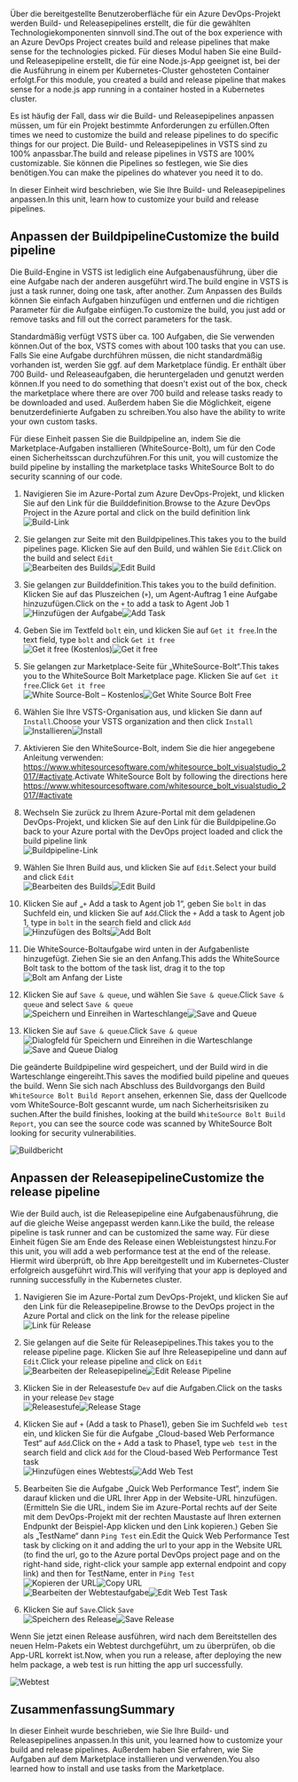<span data-ttu-id="17004-101">Über die bereitgestellte Benutzeroberfläche für ein Azure DevOps-Projekt werden Build- und Releasepipelines erstellt, die für die gewählten Technologiekomponenten sinnvoll sind.</span><span class="sxs-lookup"><span data-stu-id="17004-101">The out of the box experience with an Azure DevOps Project creates build and release pipelines that make sense for the technologies picked.</span></span> <span data-ttu-id="17004-102">Für dieses Modul haben Sie eine Build- und Releasepipeline erstellt, die für eine Node.js-App geeignet ist, bei der die Ausführung in einem per Kubernetes-Cluster gehosteten Container erfolgt.</span><span class="sxs-lookup"><span data-stu-id="17004-102">For this module, you created a build and release pipeline that makes sense for a node.js app running in a container hosted in a Kubernetes cluster.</span></span> 

<span data-ttu-id="17004-103">Es ist häufig der Fall, dass wir die Build- und Releasepipelines anpassen müssen, um für ein Projekt bestimmte Anforderungen zu erfüllen.</span><span class="sxs-lookup"><span data-stu-id="17004-103">Often times we need to customize the build and release pipelines to do specific things for our project.</span></span> <span data-ttu-id="17004-104">Die Build- und Releasepipelines in VSTS sind zu 100% anpassbar.</span><span class="sxs-lookup"><span data-stu-id="17004-104">The build and release pipelines in VSTS are 100% customizable.</span></span> <span data-ttu-id="17004-105">Sie können die Pipelines so festlegen, wie Sie dies benötigen.</span><span class="sxs-lookup"><span data-stu-id="17004-105">You can make the pipelines do whatever you need it to do.</span></span>

<span data-ttu-id="17004-106">In dieser Einheit wird beschrieben, wie Sie Ihre Build- und Releasepipelines anpassen.</span><span class="sxs-lookup"><span data-stu-id="17004-106">In this unit, learn how to customize your build and release pipelines.</span></span>

## <a name="customize-the-build-pipeline"></a><span data-ttu-id="17004-107">Anpassen der Buildpipeline</span><span class="sxs-lookup"><span data-stu-id="17004-107">Customize the build pipeline</span></span>

<span data-ttu-id="17004-108">Die Build-Engine in VSTS ist lediglich eine Aufgabenausführung, über die eine Aufgabe nach der anderen ausgeführt wird.</span><span class="sxs-lookup"><span data-stu-id="17004-108">The build engine in VSTS is just a task runner, doing one task, after another.</span></span> <span data-ttu-id="17004-109">Zum Anpassen des Builds können Sie einfach Aufgaben hinzufügen und entfernen und die richtigen Parameter für die Aufgabe einfügen.</span><span class="sxs-lookup"><span data-stu-id="17004-109">To customize the build, you just add or remove tasks and fill out the correct parameters for the task.</span></span>

<span data-ttu-id="17004-110">Standardmäßig verfügt VSTS über ca. 100 Aufgaben, die Sie verwenden können.</span><span class="sxs-lookup"><span data-stu-id="17004-110">Out of the box, VSTS comes with about 100 tasks that you can use.</span></span> <span data-ttu-id="17004-111">Falls Sie eine Aufgabe durchführen müssen, die nicht standardmäßig vorhanden ist, werden Sie ggf. auf dem Marketplace fündig. Er enthält über 700 Build- und Releaseaufgaben, die heruntergeladen und genutzt werden können.</span><span class="sxs-lookup"><span data-stu-id="17004-111">If you need to do something that doesn't exist out of the box, check the marketplace where there are over 700 build and release tasks ready to be downloaded and used.</span></span> <span data-ttu-id="17004-112">Außerdem haben Sie die Möglichkeit, eigene benutzerdefinierte Aufgaben zu schreiben.</span><span class="sxs-lookup"><span data-stu-id="17004-112">You also have the ability to write your own custom tasks.</span></span>

<span data-ttu-id="17004-113">Für diese Einheit passen Sie die Buildpipeline an, indem Sie die Marketplace-Aufgaben installieren (WhiteSource-Bolt), um für den Code einen Sicherheitsscan durchzuführen.</span><span class="sxs-lookup"><span data-stu-id="17004-113">For this unit, you will customize the build pipeline by installing the marketplace tasks WhiteSource Bolt to do security scanning of our code.</span></span>

1. <span data-ttu-id="17004-114">Navigieren Sie im Azure-Portal zum Azure DevOps-Projekt, und klicken Sie auf den Link für die Builddefinition.</span><span class="sxs-lookup"><span data-stu-id="17004-114">Browse to the Azure DevOps Project in the Azure portal and click on the build definition link</span></span>  
![Build-Link](/media-draft/3-buildlink.png)

2. <span data-ttu-id="17004-116">Sie gelangen zur Seite mit den Buildpipelines.</span><span class="sxs-lookup"><span data-stu-id="17004-116">This takes you to the build pipelines page.</span></span> <span data-ttu-id="17004-117">Klicken Sie auf den Build, und wählen Sie `Edit`.</span><span class="sxs-lookup"><span data-stu-id="17004-117">Click on the build and select `Edit`</span></span>  
<span data-ttu-id="17004-118">![Bearbeiten des Builds](/media-draft/3-editbuild.png)</span><span class="sxs-lookup"><span data-stu-id="17004-118">![Edit Build](/media-draft/3-editbuild.png)</span></span>

3. <span data-ttu-id="17004-119">Sie gelangen zur Builddefinition.</span><span class="sxs-lookup"><span data-stu-id="17004-119">This takes you to the build definition.</span></span> <span data-ttu-id="17004-120">Klicken Sie auf das Pluszeichen (`+`), um Agent-Auftrag 1 eine Aufgabe hinzuzufügen.</span><span class="sxs-lookup"><span data-stu-id="17004-120">Click on the `+` to add a task to Agent Job 1</span></span>  
<span data-ttu-id="17004-121">![Hinzufügen der Aufgabe](/media-draft/3-addtask.png)</span><span class="sxs-lookup"><span data-stu-id="17004-121">![Add Task](/media-draft/3-addtask.png)</span></span>

4. <span data-ttu-id="17004-122">Geben Sie im Textfeld `bolt` ein, und klicken Sie auf `Get it free`.</span><span class="sxs-lookup"><span data-stu-id="17004-122">In the text field, type `bolt` and click `Get it free`</span></span>  
<span data-ttu-id="17004-123">![Get it free (Kostenlos)](/media-draft/3-getitfree.png)</span><span class="sxs-lookup"><span data-stu-id="17004-123">![Get it free](/media-draft/3-getitfree.png)</span></span>

5. <span data-ttu-id="17004-124">Sie gelangen zur Marketplace-Seite für „WhiteSource-Bolt“.</span><span class="sxs-lookup"><span data-stu-id="17004-124">This takes you to the WhiteSource Bolt Marketplace page.</span></span> <span data-ttu-id="17004-125">Klicken Sie auf `Get it free`.</span><span class="sxs-lookup"><span data-stu-id="17004-125">Click `Get it free`</span></span>  
<span data-ttu-id="17004-126">![White Source-Bolt – Kostenlos](/media-draft/3-getwhitesourceboltfree.png)</span><span class="sxs-lookup"><span data-stu-id="17004-126">![Get White Source Bolt Free](/media-draft/3-getwhitesourceboltfree.png)</span></span>

6. <span data-ttu-id="17004-127">Wählen Sie Ihre VSTS-Organisation aus, und klicken Sie dann auf `Install`.</span><span class="sxs-lookup"><span data-stu-id="17004-127">Choose your VSTS organization and then click `Install`</span></span>  
<span data-ttu-id="17004-128">![Installieren](/media-draft/3-install.png)</span><span class="sxs-lookup"><span data-stu-id="17004-128">![Install](/media-draft/3-install.png)</span></span>

7. <span data-ttu-id="17004-129">Aktivieren Sie den WhiteSource-Bolt, indem Sie die hier angegebene Anleitung verwenden: <https://www.whitesourcesoftware.com/whitesource_bolt_visualstudio_2017/#activate>.</span><span class="sxs-lookup"><span data-stu-id="17004-129">Activate WhiteSource Bolt by following the directions here <https://www.whitesourcesoftware.com/whitesource_bolt_visualstudio_2017/#activate></span></span>

8. <span data-ttu-id="17004-130">Wechseln Sie zurück zu Ihrem Azure-Portal mit dem geladenen DevOps-Projekt, und klicken Sie auf den Link für die Buildpipeline.</span><span class="sxs-lookup"><span data-stu-id="17004-130">Go back to your Azure portal with the DevOps project loaded and click the build pipeline link</span></span>  
![Buildpipeline-Link](/media-draft/3-buildpipelinelink.png)

9. <span data-ttu-id="17004-132">Wählen Sie Ihren Build aus, und klicken Sie auf `Edit`.</span><span class="sxs-lookup"><span data-stu-id="17004-132">Select your build and click `Edit`</span></span>  
<span data-ttu-id="17004-133">![Bearbeiten des Builds](/media-draft/3-editbuild.png)</span><span class="sxs-lookup"><span data-stu-id="17004-133">![Edit Build](/media-draft/3-editbuild.png)</span></span>

10. <span data-ttu-id="17004-134">Klicken Sie auf „`+` Add a task to Agent job 1“, geben Sie `bolt` in das Suchfeld ein, und klicken Sie auf `Add`.</span><span class="sxs-lookup"><span data-stu-id="17004-134">Click the `+` Add a task to Agent job 1, type in `bolt` in the search field and click `Add`</span></span>  
<span data-ttu-id="17004-135">![Hinzufügen des Bolts](/media-draft/3-addbolt.png)</span><span class="sxs-lookup"><span data-stu-id="17004-135">![Add Bolt](/media-draft/3-addbolt.png)</span></span>

11. <span data-ttu-id="17004-136">Die WhiteSource-Boltaufgabe wird unten in der Aufgabenliste hinzugefügt. Ziehen Sie sie an den Anfang.</span><span class="sxs-lookup"><span data-stu-id="17004-136">This adds the WhiteSource Bolt task to the bottom of the task list, drag it to the top</span></span>  
![Bolt am Anfang der Liste](/media-draft/3-boltattop.png)

12. <span data-ttu-id="17004-138">Klicken Sie auf `Save & queue`, und wählen Sie `Save & queue`.</span><span class="sxs-lookup"><span data-stu-id="17004-138">Click `Save & queue` and select `Save & queue`</span></span>  
<span data-ttu-id="17004-139">![Speichern und Einreihen in Warteschlange](/media-draft/3-saveandqueue.png)</span><span class="sxs-lookup"><span data-stu-id="17004-139">![Save and Queue](/media-draft/3-saveandqueue.png)</span></span>

13. <span data-ttu-id="17004-140">Klicken Sie auf `Save & queue`.</span><span class="sxs-lookup"><span data-stu-id="17004-140">Click `Save & queue`</span></span>  
<span data-ttu-id="17004-141">![Dialogfeld für Speichern und Einreihen in die Warteschlange](/media-draft/3-saveandqueuedialog.png)</span><span class="sxs-lookup"><span data-stu-id="17004-141">![Save and Queue Dialog](/media-draft/3-saveandqueuedialog.png)</span></span>

<span data-ttu-id="17004-142">Die geänderte Buildpipeline wird gespeichert, und der Build wird in die Warteschlange eingereiht.</span><span class="sxs-lookup"><span data-stu-id="17004-142">This saves the modified build pipeline and queues the build.</span></span> <span data-ttu-id="17004-143">Wenn Sie sich nach Abschluss des Buildvorgangs den Build `WhiteSource Bolt Build Report` ansehen, erkennen Sie, dass der Quellcode vom WhiteSource-Bolt gescannt wurde, um nach Sicherheitsrisiken zu suchen.</span><span class="sxs-lookup"><span data-stu-id="17004-143">After the build finishes, looking at the build `WhiteSource Bolt Build Report`, you can see the source code was scanned by WhiteSource Bolt looking for security vulnerabilities.</span></span>

![Buildbericht](/media-draft/3-buildreport.png)

## <a name="customize-the-release-pipeline"></a><span data-ttu-id="17004-145">Anpassen der Releasepipeline</span><span class="sxs-lookup"><span data-stu-id="17004-145">Customize the release pipeline</span></span>

<span data-ttu-id="17004-146">Wie der Build auch, ist die Releasepipeline eine Aufgabenausführung, die auf die gleiche Weise angepasst werden kann.</span><span class="sxs-lookup"><span data-stu-id="17004-146">Like the build, the release pipeline is task runner and can be customized the same way.</span></span> <span data-ttu-id="17004-147">Für diese Einheit fügen Sie am Ende des Release einen Webleistungstest hinzu.</span><span class="sxs-lookup"><span data-stu-id="17004-147">For this unit, you will add a web performance test at the end of the release.</span></span> <span data-ttu-id="17004-148">Hiermit wird überprüft, ob Ihre App bereitgestellt und im Kubernetes-Cluster erfolgreich ausgeführt wird.</span><span class="sxs-lookup"><span data-stu-id="17004-148">This will verifying that your app is deployed and running successfully in the Kubernetes cluster.</span></span>

1. <span data-ttu-id="17004-149">Navigieren Sie im Azure-Portal zum DevOps-Projekt, und klicken Sie auf den Link für die Releasepipeline.</span><span class="sxs-lookup"><span data-stu-id="17004-149">Browse to the DevOps project in the Azure Portal and click on the link for the release pipeline</span></span>  
![Link für Release](/media-draft/3-releaselink.png)

2. <span data-ttu-id="17004-151">Sie gelangen auf die Seite für Releasepipelines.</span><span class="sxs-lookup"><span data-stu-id="17004-151">This takes you to the release pipeline page.</span></span> <span data-ttu-id="17004-152">Klicken Sie auf Ihre Releasepipeline und dann auf `Edit`.</span><span class="sxs-lookup"><span data-stu-id="17004-152">Click your release pipeline and click on `Edit`</span></span>  
<span data-ttu-id="17004-153">![Bearbeiten der Releasepipeline](/media-draft/3-editreleasepipeline.png)</span><span class="sxs-lookup"><span data-stu-id="17004-153">![Edit Release Pipeline](/media-draft/3-editreleasepipeline.png)</span></span>

3. <span data-ttu-id="17004-154">Klicken Sie in der Releasestufe `Dev` auf die Aufgaben.</span><span class="sxs-lookup"><span data-stu-id="17004-154">Click on the tasks in your release `Dev` stage</span></span>  
<span data-ttu-id="17004-155">![Releasestufe](/media-draft/3-releasestage.png)</span><span class="sxs-lookup"><span data-stu-id="17004-155">![Release Stage](/media-draft/3-releasestage.png)</span></span>

4. <span data-ttu-id="17004-156">Klicken Sie auf `+` (Add a task to Phase1), geben Sie im Suchfeld `web test` ein, und klicken Sie für die Aufgabe „Cloud-based Web Performance Test“ auf `Add`.</span><span class="sxs-lookup"><span data-stu-id="17004-156">Click on the `+` Add a task to Phase1, type `web test` in the search field and click `Add` for the Cloud-based Web Performance Test task</span></span>  
<span data-ttu-id="17004-157">![Hinzufügen eines Webtests](/media-draft/3-addwebtest.png)</span><span class="sxs-lookup"><span data-stu-id="17004-157">![Add Web Test](/media-draft/3-addwebtest.png)</span></span>

5. <span data-ttu-id="17004-158">Bearbeiten Sie die Aufgabe „Quick Web Performance Test“, indem Sie darauf klicken und die URL Ihrer App in der Website-URL hinzufügen. (Ermitteln Sie die URL, indem Sie im Azure-Portal rechts auf der Seite mit dem DevOps-Projekt mit der rechten Maustaste auf Ihren externen Endpunkt der Beispiel-App klicken und den Link kopieren.) Geben Sie als „TestName“ dann `Ping Test` ein.</span><span class="sxs-lookup"><span data-stu-id="17004-158">Edit the Quick Web Performance Test task by clicking on it and adding the url to your app in the Website URL (to find the url, go to the Azure portal DevOps project page and on the right-hand side, right-click your sample app external endpoint and copy link) and then for TestName, enter in `Ping Test`</span></span>  
<span data-ttu-id="17004-159">![Kopieren der URL](/media-draft/3-copyurl.png)</span><span class="sxs-lookup"><span data-stu-id="17004-159">![Copy URL](/media-draft/3-copyurl.png)</span></span>  
<span data-ttu-id="17004-160">![Bearbeiten der Webtestaufgabe](/media-draft/3-editwebtesttask.png)</span><span class="sxs-lookup"><span data-stu-id="17004-160">![Edit Web Test Task](/media-draft/3-editwebtesttask.png)</span></span>

6. <span data-ttu-id="17004-161">Klicken Sie auf `Save`.</span><span class="sxs-lookup"><span data-stu-id="17004-161">Click `Save`</span></span>  
<span data-ttu-id="17004-162">![Speichern des Release](/media-draft/3-saverelease.png)</span><span class="sxs-lookup"><span data-stu-id="17004-162">![Save Release](/media-draft/3-saverelease.png)</span></span>

<span data-ttu-id="17004-163">Wenn Sie jetzt einen Release ausführen, wird nach dem Bereitstellen des neuen Helm-Pakets ein Webtest durchgeführt, um zu überprüfen, ob die App-URL korrekt ist.</span><span class="sxs-lookup"><span data-stu-id="17004-163">Now, when you run a release, after deploying the new helm package, a web test is run hitting the app url successfully.</span></span>

![Webtest](/media-draft/3-webtest.png)


## <a name="summary"></a><span data-ttu-id="17004-165">Zusammenfassung</span><span class="sxs-lookup"><span data-stu-id="17004-165">Summary</span></span>

<span data-ttu-id="17004-166">In dieser Einheit wurde beschrieben, wie Sie Ihre Build- und Releasepipelines anpassen.</span><span class="sxs-lookup"><span data-stu-id="17004-166">In this unit, you learned how to customize your build and release pipelines.</span></span> <span data-ttu-id="17004-167">Außerdem haben Sie erfahren, wie Sie Aufgaben auf dem Marketplace installieren und verwenden.</span><span class="sxs-lookup"><span data-stu-id="17004-167">You also learned how to install and use tasks from the Marketplace.</span></span>